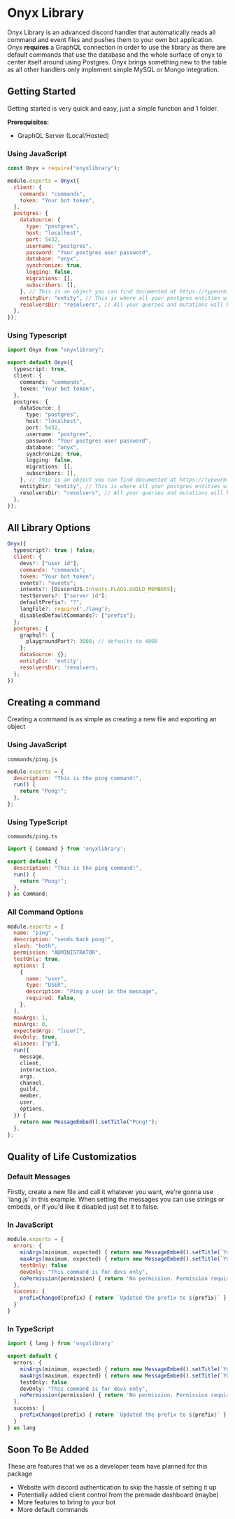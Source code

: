 # Onyx Library

Onyx Library is an advanced discord handler that automatically reads all command and event files and pushes them to your own bot application. Onyx **requires** a GraphQL connection in order to use the library as there are default commands that use the database and the whole surface of onyx to center itself around using Postgres. Onyx brings something new to the table as all other handlers only implement simple MySQL or Mongo integration.

## Getting Started

Getting started is very quick and easy, just a simple function and 1 folder.

**Prerequisites:**

- GraphQL Server (Local/Hosted)

### Using JavaScript

```js
const Onyx = require("onyxlibrary");

module.exports = Onyx({
  client: {
    commands: "commands",
    token: "Your bot token",
  },
  postgres: {
    dataSource: {
      type: "postgres",
      host: "localhost",
      port: 5432,
      username: "postgres",
      password: "Your postgres user password",
      database: "onyx",
      synchronize: true,
      logging: false,
      migrations: [],
      subscribers: [],
    }, // This is an object you can find documented at https://typeorm.io
    entityDir: "entity", // This is where all your postgres entities will be stored
    resolversDir: "resolvers", // All your queries and mutations will be stored here as resolvers
  },
});
```

### Using Typescript

```ts
import Onyx from "onyxlibrary";

export default Onyx({
  typescript: true,
  client: {
    commands: "commands",
    token: "Your bot token",
  },
  postgres: {
    dataSource: {
      type: "postgres",
      host: "localhost",
      port: 5432,
      username: "postgres",
      password: "Your postgres user password",
      database: "onyx",
      synchronize: true,
      logging: false,
      migrations: [],
      subscribers: [],
    }, // This is an object you can find documented at https://typeorm.io
    entityDir: "entity", // This is where all your postgres entities will be stored
    resolversDir: "resolvers", // All your queries and mutations will be stored here as resolvers
  },
});
```

## All Library Options

```js
Onyx({
  typescript?: true | false;
  client: {
    devs?: ["user id"];
    commands: "commands";
    token: "Your bot token";
    events?: "events";
    intents?: [DiscordJS.Intents.FLAGS.GUILD_MEMBERS];
    testServers?: ["server id"];
    defaultPrefix?: "?";
    langFile?: require('./lang');
    disabledDefaultCommands?: ["prefix"];
  };
  postgres: {
    graphql?: {
      playgroundPort?: 3000; // defaults to 4000
    };
    dataSource: {};
    entityDir: 'entity';
    resolversDir: 'resolvers;
  };
})
```

## Creating a command

Creating a command is as simple as creating a new file and exporting an object

### Using JavaScript

`commands/ping.js`

```js
module.exports = {
  description: "This is the ping command!",
  run() {
    return "Pong!";
  },
};
```

### Using TypeScript

`commands/ping.ts`

```js
import { Command } from 'onyxlibrary';

export default {
  description: "This is the ping command!",
  run() {
    return "Pong!";
  },
} as Command;
```

### All Command Options

```js
module.exports = {
  name: "ping",
  description: "sends back pong!",
  slash: "both",
  permission: "ADMINISTRATOR",
  testOnly: true,
  options: [
    {
      name: "user",
      type: "USER",
      description: "Ping a user in the message",
      required: false,
    },
  ],
  maxArgs: 1,
  minArgs: 0,
  expectedArgs: "[user]",
  devOnly: true,
  aliases: ["p"],
  run({
    message,
    client,
    interaction,
    args,
    channel,
    guild,
    member,
    user,
    options,
  }) {
    return new MessageEmbed().setTitle("Pong!");
  },
};
```

## Quality of Life Customizatios

### Default Messages

Firstly, create a new file and call it whatever you want, we're gonna use 'lang.js' in this example. When setting the messages you can use strings or embeds, or if you'd like it disabled just set it to false.

### In JavaScript

```js
module.exports = {
  errors: {
    minArgs(minimum, expected) { return new MessageEmbed().setTitle(`You need to supply at least ${minimum} args`).setDescription(`${expected}`) },
    maxArgs(maximum, expected) { return new MessageEmbed().setTitle(`You can only supply up to ${maximum} args`).setDescription(`${expected}`) },
    testOnly: false
    devOnly: "This command is for devs only",
    noPermission(permission) { return 'No permission. Permission required '+permission }
  },
  success: {
    prefixChanged(prefix) { return `Updated the prefix to ${prefix}` }
  }
}
```

### In TypeScript

```ts
import { lang } from 'onyxlibrary'

export default {
  errors: {
    minArgs(minimum, expected) { return new MessageEmbed().setTitle(`You need to supply at least ${minimum} args`).setDescription(`${expected}`) },
    maxArgs(maximum, expected) { return new MessageEmbed().setTitle(`You can only supply up to ${maximum} args`).setDescription(`${expected}`) },
    testOnly: false
    devOnly: "This command is for devs only",
    noPermission(permission) { return 'No permission. Permission required '+permission }
  },
  success: {
    prefixChanged(prefix) { return `Updated the prefix to ${prefix}` }
  }
} as lang
```

## Soon To Be Added

These are features that we as a developer team have planned for this package

- Website with discord authentication to skip the hassle of setting it up
- Potentially added client control from the premade dashboard (maybe)
- More features to bring to your bot
- More default commands
